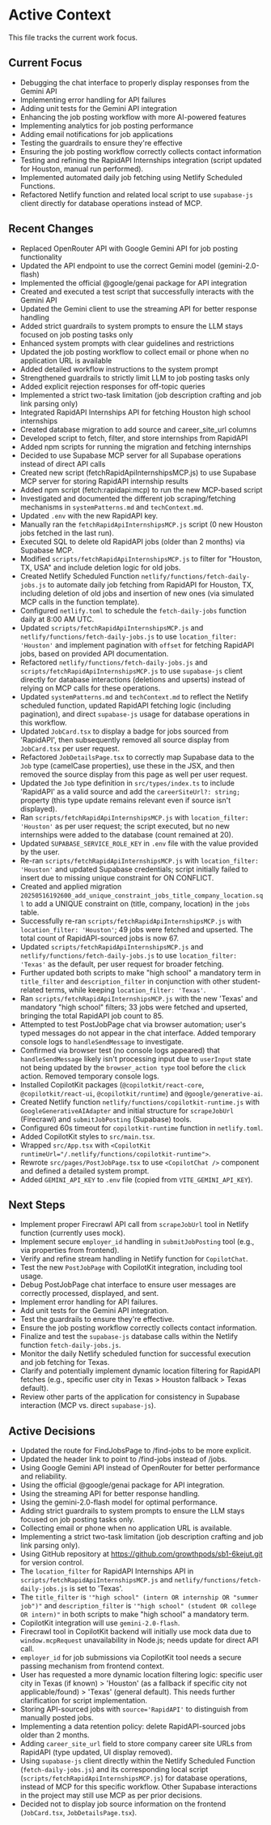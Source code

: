 # Active Context

This file tracks the current work focus.

## Current Focus
- Debugging the chat interface to properly display responses from the Gemini API
- Implementing error handling for API failures
- Adding unit tests for the Gemini API integration
- Enhancing the job posting workflow with more AI-powered features
- Implementing analytics for job posting performance
- Adding email notifications for job applications
- Testing the guardrails to ensure they're effective
- Ensuring the job posting workflow correctly collects contact information
- Testing and refining the RapidAPI Internships integration (script updated for Houston, manual run performed).
- Implemented automated daily job fetching using Netlify Scheduled Functions.
- Refactored Netlify function and related local script to use `supabase-js` client directly for database operations instead of MCP.

## Recent Changes
- Replaced OpenRouter API with Google Gemini API for job posting functionality
- Updated the API endpoint to use the correct Gemini model (gemini-2.0-flash)
- Implemented the official @google/genai package for API integration
- Created and executed a test script that successfully interacts with the Gemini API
- Updated the Gemini client to use the streaming API for better response handling
- Added strict guardrails to system prompts to ensure the LLM stays focused on job posting tasks only
- Enhanced system prompts with clear guidelines and restrictions
- Updated the job posting workflow to collect email or phone when no application URL is available
- Added detailed workflow instructions to the system prompt
- Strengthened guardrails to strictly limit LLM to job posting tasks only
- Added explicit rejection responses for off-topic queries
- Implemented a strict two-task limitation (job description crafting and job link parsing only)
- Integrated RapidAPI Internships API for fetching Houston high school internships
- Created database migration to add source and career_site_url columns
- Developed script to fetch, filter, and store internships from RapidAPI
- Added npm scripts for running the migration and fetching internships
- Decided to use Supabase MCP server for all Supabase operations instead of direct API calls
- Created new script (fetchRapidApiInternshipsMCP.js) to use Supabase MCP server for storing RapidAPI internship results
- Added npm script (fetch:rapidapi:mcp) to run the new MCP-based script
- Investigated and documented the different job scraping/fetching mechanisms in `systemPatterns.md` and `techContext.md`.
- Updated `.env` with the new RapidAPI key.
- Manually ran the `fetchRapidApiInternshipsMCP.js` script (0 new Houston jobs fetched in the last run).
- Executed SQL to delete old RapidAPI jobs (older than 2 months) via Supabase MCP.
- Modified `scripts/fetchRapidApiInternshipsMCP.js` to filter for "Houston, TX, USA" and include deletion logic for old jobs.
- Created Netlify Scheduled Function `netlify/functions/fetch-daily-jobs.js` to automate daily job fetching from RapidAPI for Houston, TX, including deletion of old jobs and insertion of new ones (via simulated MCP calls in the function template).
- Configured `netlify.toml` to schedule the `fetch-daily-jobs` function daily at 8:00 AM UTC.
- Updated `scripts/fetchRapidApiInternshipsMCP.js` and `netlify/functions/fetch-daily-jobs.js` to use `location_filter: 'Houston'` and implement pagination with `offset` for fetching RapidAPI jobs, based on provided API documentation.
- Refactored `netlify/functions/fetch-daily-jobs.js` and `scripts/fetchRapidApiInternshipsMCP.js` to use `supabase-js` client directly for database interactions (deletions and upserts) instead of relying on MCP calls for these operations.
- Updated `systemPatterns.md` and `techContext.md` to reflect the Netlify scheduled function, updated RapidAPI fetching logic (including pagination), and direct `supabase-js` usage for database operations in this workflow.
- Updated `JobCard.tsx` to display a badge for jobs sourced from 'RapidAPI', then subsequently removed all source display from `JobCard.tsx` per user request.
- Refactored `JobDetailsPage.tsx` to correctly map Supabase data to the `Job` type (camelCase properties), use these in the JSX, and then removed the source display from this page as well per user request.
- Updated the `Job` type definition in `src/types/index.ts` to include 'RapidAPI' as a valid source and add the `careerSiteUrl?: string;` property (this type update remains relevant even if source isn't displayed).
- Ran `scripts/fetchRapidApiInternshipsMCP.js` with `location_filter: 'Houston'` as per user request; the script executed, but no new internships were added to the database (count remained at 20).
- Updated `SUPABASE_SERVICE_ROLE_KEY` in `.env` file with the value provided by the user.
- Re-ran `scripts/fetchRapidApiInternshipsMCP.js` with `location_filter: 'Houston'` and updated Supabase credentials; script initially failed to insert due to missing unique constraint for ON CONFLICT.
- Created and applied migration `20250516192600_add_unique_constraint_jobs_title_company_location.sql` to add a UNIQUE constraint on (title, company, location) in the `jobs` table.
- Successfully re-ran `scripts/fetchRapidApiInternshipsMCP.js` with `location_filter: 'Houston'`; 49 jobs were fetched and upserted. The total count of RapidAPI-sourced jobs is now 67.
- Updated `scripts/fetchRapidApiInternshipsMCP.js` and `netlify/functions/fetch-daily-jobs.js` to use `location_filter: 'Texas'` as the default, per user request for broader fetching.
- Further updated both scripts to make "high school" a mandatory term in `title_filter` and `description_filter` in conjunction with other student-related terms, while keeping `location_filter: 'Texas'`.
- Ran `scripts/fetchRapidApiInternshipsMCP.js` with the new 'Texas' and mandatory "high school" filters; 33 jobs were fetched and upserted, bringing the total RapidAPI job count to 85.
- Attempted to test PostJobPage chat via browser automation; user's typed messages do not appear in the chat interface. Added temporary console logs to `handleSendMessage` to investigate.
- Confirmed via browser test (no console logs appeared) that `handleSendMessage` likely isn't processing input due to `userInput` state not being updated by the `browser_action type` tool before the `click` action. Removed temporary console logs.
- Installed CopilotKit packages (`@copilotkit/react-core`, `@copilotkit/react-ui`, `@copilotkit/runtime`) and `@google/generative-ai`.
- Created Netlify function `netlify/functions/copilotkit-runtime.js` with `GoogleGenerativeAIAdapter` and initial structure for `scrapeJobUrl` (Firecrawl) and `submitJobPosting` (Supabase) tools.
- Configured 60s timeout for `copilotkit-runtime` function in `netlify.toml`.
- Added CopilotKit styles to `src/main.tsx`.
- Wrapped `src/App.tsx` with `<CopilotKit runtimeUrl="/.netlify/functions/copilotkit-runtime">`.
- Rewrote `src/pages/PostJobPage.tsx` to use `<CopilotChat />` component and defined a detailed system prompt.
- Added `GEMINI_API_KEY` to `.env` file (copied from `VITE_GEMINI_API_KEY`).

## Next Steps
- Implement proper Firecrawl API call from `scrapeJobUrl` tool in Netlify function (currently uses mock).
- Implement secure `employer_id` handling in `submitJobPosting` tool (e.g., via properties from frontend).
- Verify and refine stream handling in Netlify function for `CopilotChat`.
- Test the new `PostJobPage` with CopilotKit integration, including tool usage.
- Debug PostJobPage chat interface to ensure user messages are correctly processed, displayed, and sent.
- Implement error handling for API failures.
- Add unit tests for the Gemini API integration.
- Test the guardrails to ensure they're effective.
- Ensure the job posting workflow correctly collects contact information.
- Finalize and test the `supabase-js` database calls within the Netlify function `fetch-daily-jobs.js`.
- Monitor the daily Netlify scheduled function for successful execution and job fetching for Texas.
- Clarify and potentially implement dynamic location filtering for RapidAPI fetches (e.g., specific user city in Texas > Houston fallback > Texas default).
- Review other parts of the application for consistency in Supabase interaction (MCP vs. direct `supabase-js`).

## Active Decisions
- Updated the route for FindJobsPage to /find-jobs to be more explicit.
- Updated the header link to point to /find-jobs instead of /jobs.
- Using Google Gemini API instead of OpenRouter for better performance and reliability.
- Using the official @google/genai package for API integration.
- Using the streaming API for better response handling.
- Using the gemini-2.0-flash model for optimal performance.
- Adding strict guardrails to system prompts to ensure the LLM stays focused on job posting tasks only.
- Collecting email or phone when no application URL is available.
- Implementing a strict two-task limitation (job description crafting and job link parsing only).
- Using GitHub repository at https://github.com/growthpods/sb1-6kejut.git for version control.
- The `location_filter` for RapidAPI Internships API in `scripts/fetchRapidApiInternshipsMCP.js` and `netlify/functions/fetch-daily-jobs.js` is set to 'Texas'.
- The `title_filter` is `'"high school" (intern OR internship OR "summer job")"` and `description_filter` is `'"high school" (student OR college OR intern)"` in both scripts to make "high school" a mandatory term.
- CopilotKit integration will use `gemini-2.0-flash`.
- Firecrawl tool in CopilotKit backend will initially use mock data due to `window.mcpRequest` unavailability in Node.js; needs update for direct API call.
- `employer_id` for job submissions via CopilotKit tool needs a secure passing mechanism from frontend context.
- User has requested a more dynamic location filtering logic: specific user city in Texas (if known) > 'Houston' (as a fallback if specific city not applicable/found) > 'Texas' (general default). This needs further clarification for script implementation.
- Storing API-sourced jobs with `source='RapidAPI'` to distinguish from manually posted jobs.
- Implementing a data retention policy: delete RapidAPI-sourced jobs older than 2 months.
- Adding `career_site_url` field to store company career site URLs from RapidAPI (type updated, UI display removed).
- Using `supabase-js` client directly within the Netlify Scheduled Function (`fetch-daily-jobs.js`) and its corresponding local script (`scripts/fetchRapidApiInternshipsMCP.js`) for database operations, instead of MCP for this specific workflow. Other Supabase interactions in the project may still use MCP as per prior decisions.
- Decided not to display job source information on the frontend (`JobCard.tsx`, `JobDetailsPage.tsx`).
